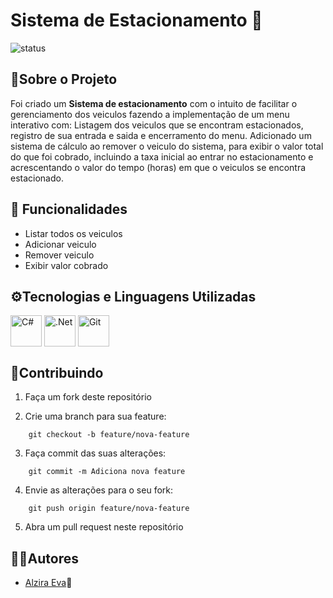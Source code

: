 
# Sistema de Estacionamento 🚗 

![status](https://img.shields.io/badge/status-%20concluido-green)

## 📝Sobre o Projeto
 Foi criado um **Sistema de estacionamento** com o intuito de facilitar o gerenciamento dos veiculos fazendo a implementação de um menu interativo com: Listagem dos veiculos que se encontram estacionados, registro de sua entrada e saida e encerramento do menu. Adicionado um sistema de cálculo ao remover o veiculo do sistema, para exibir o valor total do que foi cobrado, incluindo a taxa inicial ao entrar no estacionamento e acrescentando o valor do tempo (horas) em que o veiculos se encontra estacionado.

## 🔄 Funcionalidades

- Listar todos os veiculos
- Adicionar veiculo
- Remover veiculo
- Exibir valor cobrado


## ⚙Tecnologias e Linguagens Utilizadas
<div>
<img align="center" src="https://cdn.jsdelivr.net/gh/devicons/devicon/icons/csharp/csharp-original.svg" 
title="C#"  width="50" height="50"/>
<img align="center" src="https://cdn.jsdelivr.net/gh/devicons/devicon/icons/dotnetcore/dotnetcore-original.svg" 
title=".Net"  width="50" height="50"/>
<img align="center" src="https://cdn.jsdelivr.net/gh/devicons/devicon/icons/git/git-plain-wordmark.svg" 
title="Git" width="50" height="50"/>
</div>          

## 🤝Contribuindo


1. Faça um fork deste repositório

2. Crie uma branch para sua feature:

```
    git checkout -b feature/nova-feature
```
3. Faça commit das suas alterações:

```
    git commit -m Adiciona nova feature
```
    
4. Envie as alterações para o seu fork:

```     
    git push origin feature/nova-feature
``` 
 
5. Abra um pull request neste repositório

## 👩‍💻Autores

- [Alzira Eva](https://github.com/AlziraEva)👩

